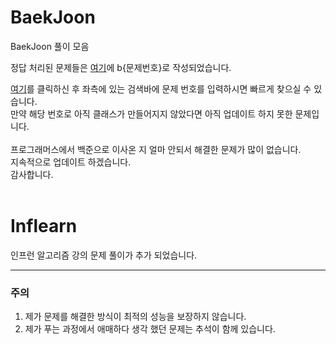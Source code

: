 # BaekJoon

BaekJoon 풀이 모음

정답 처리된 문제들은 [여기](https://github.com/Hounds1/BaekJoon/tree/main/src/clear)에 b{문제번호}로 작성되었습니다.

[여기](https://github.com/Hounds1/BaekJoon/tree/main/src/clear)를 클릭하신 후 좌측에 있는 검색바에 문제 번호를
입력하시면 빠르게 찾으실 수 있습니다. <br>
만약 해당 번호로 아직 클래스가 만들어지지 않았다면 아직 업데이트 하지 못한 문제입니다.
<br>
<br>
프로그래머스에서 백준으로 이사온 지 얼마 안되서 해결한 문제가 많이 없습니다.<br>
지속적으로 업데이트 하겠습니다.<br>
감사합니다.<br>
<br>

# Inflearn

인프런 알고리즘 강의 문제 풀이가 추가 되었습니다.

---
### 주의
1. 제가 문제를 해결한 방식이 최적의 성능을 보장하지 않습니다.<br>
2. 제가 푸는 과정에서 애매하다 생각 했던 문제는 추석이 함께 있습니다.

